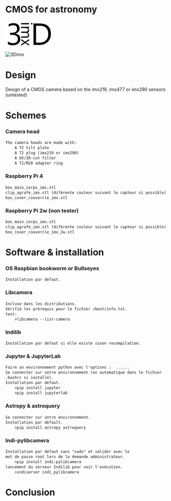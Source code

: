 # CMOS for astronomy
![3Dimx](3Dimx.png?raw=true "3Dimx.png")

![3Dimx](http://img.shields.io/badge/powered%20by-3Dimx-blue.svg?style=flat)

# Design
Design of a CMOS camera based on the imx219, imx477 or imx290 sensors (untested)

# Schemes

### Camera head
	The camera heads are made with:
		A T2 tilt plate
		A T2 plug (imx219 or imx290)
		A UV/IR-cut filter
		A T2/M28 adapter ring

### Raspberry Pi 4
	box_main_corps_imx.stl
	clip_agrafe_imx.stl (diférente couleur suivant le capteur si possible)
	box_cover_couvercle_imx.stl

### Raspberry Pi 2w (non tester)
	box_main_corps_imx.stl
	clip_agrafe_imx.stl (diférente couleur suivant le capteur si possible)
	box_cover_couvercle_imx_2w.stl
	
# Software & installation

### OS Raspbian bookworm or Bullseyes 
	Installation par defaut.
	
### Libcamera
	Incluse dans les distributions.
	Vérifié les prérequis pour le fichier /boot/info.txt.
	test:
		>libcamera --list-camera
	
### Indilib
	Installation par defaut si elle existe sinon recompilation.
	
### Jupyter & JupyterLab
	Faire un environnement python avec l'options :  ......
	Se connecter sur votre environnement (en automatique dans le fichier .bashrc si installé).
	Installation par defaut.
		>pip install jupyter
		>pip install jupyterlab
		
### Astropy & astroquery
	Se connecter sur votre environnement.
	Installation par default.
		>pip install astropy astroquery
		
### Indi-pylibcamera
	Installation par defaut sans "sudo" et valider avec le
	mot de passe root lors de la demande administrateur.
		>pip install indi-pylibcamera
	lancement du serveur Indilib pour voir l'exécution.
		>indiserver indi_pylibcamera
		
		
# Conclusion